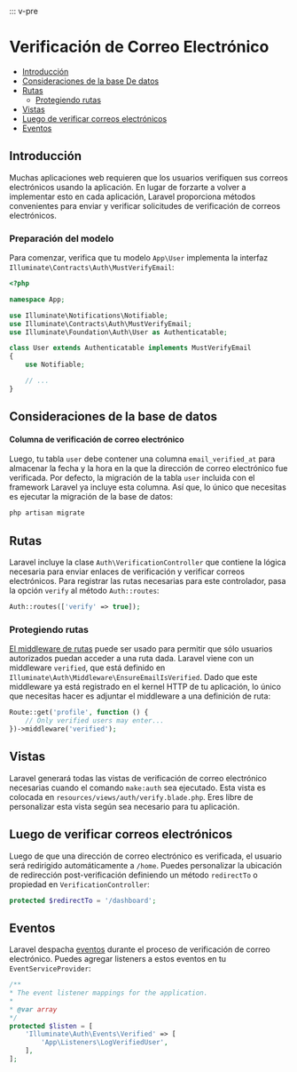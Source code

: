 ::: v-pre

# Verificación de Correo Electrónico

- [Introducción](#introduction)
- [Consideraciones de la base De datos](#verification-database)
- [Rutas](#verification-routing)
    - [Protegiendo rutas](#protecting-routes)
- [Vistas](#verification-views)
- [Luego de verificar correos electrónicos](#after-verifying-emails)
- [Eventos](#events)

<a name="introduction"></a>
## Introducción

Muchas aplicaciones web requieren que los usuarios verifiquen sus correos electrónicos usando la aplicación. En lugar de forzarte a volver a implementar esto en cada aplicación, Laravel proporciona métodos convenientes para enviar y verificar solicitudes de verificación de correos electrónicos. 

### Preparación del modelo

Para comenzar, verifica que tu modelo `App\User` implementa la interfaz `Illuminate\Contracts\Auth\MustVerifyEmail`:

```php
<?php

namespace App;

use Illuminate\Notifications\Notifiable;
use Illuminate\Contracts\Auth\MustVerifyEmail;
use Illuminate\Foundation\Auth\User as Authenticatable;

class User extends Authenticatable implements MustVerifyEmail
{
    use Notifiable;

    // ...
}
```

<a name="verification-database"></a>
## Consideraciones de la base de datos

#### Columna de verificación de correo electrónico

Luego, tu tabla `user` debe contener una columna `email_verified_at` para almacenar la fecha y la hora en la que la dirección de correo electrónico fue verificada. Por defecto, la migración de la tabla `user` incluida con el framework Laravel ya incluye esta columna. Así que, lo único que necesitas es ejecutar la migración de la base de datos:

```php
php artisan migrate
```

<a name="verification-routing"></a>
## Rutas

Laravel incluye la clase `Auth\VerificationController` que contiene la lógica necesaria para enviar enlaces de verificación y verificar correos electrónicos. Para registrar las rutas necesarias para este controlador, pasa la opción `verify` al método `Auth::routes`:

```php
Auth::routes(['verify' => true]);
```

<a name="protecting-routes"></a>
### Protegiendo rutas

[El middleware de rutas](/middleware.html) puede ser usado para permitir que sólo usuarios autorizados puedan acceder a una ruta dada. Laravel viene con un middleware `verified`, que está definido en `Illuminate\Auth\Middleware\EnsureEmailIsVerified`. Dado que este middleware ya está registrado en el kernel HTTP de tu aplicación, lo único que necesitas hacer es adjuntar el middleware a una definición de ruta:

```php
Route::get('profile', function () {
    // Only verified users may enter...
})->middleware('verified');
```

<a name="verification-views"></a>
## Vistas

Laravel generará todas las vistas de verificación de correo electrónico necesarias cuando el comando `make:auth` sea ejecutado. Esta vista es colocada en `resources/views/auth/verify.blade.php`. Eres libre de personalizar esta vista según sea necesario para tu aplicación.

<a name="after-verifying-emails"></a>
## Luego de verificar correos electrónicos

Luego de que una dirección de correo electrónico es verificada, el usuario será redirigido automáticamente a `/home`. Puedes personalizar la ubicación de redirección post-verificación definiendo un método `redirectTo` o propiedad en `VerificationController`:

```php
protected $redirectTo = '/dashboard';
```

<a name="events"></a>
## Eventos

Laravel despacha [eventos](/events.html) durante el proceso de verificación de correo electrónico. Puedes agregar listeners a estos eventos en tu `EventServiceProvider`:

```php
/**
* The event listener mappings for the application.
*
* @var array
*/
protected $listen = [
    'Illuminate\Auth\Events\Verified' => [
        'App\Listeners\LogVerifiedUser',
    ],
];
```